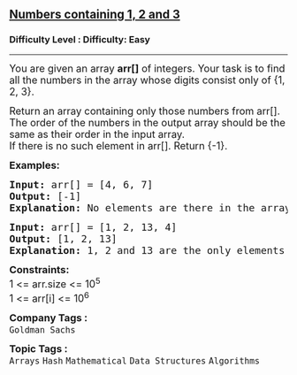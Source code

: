 <h2><a href="https://www.geeksforgeeks.org/problems/numbers-containing-1-2-and-32555/1?page=11&difficulty=Easy&status=unsolved&sortBy=submissions">Numbers containing 1, 2 and 3</a></h2><h3>Difficulty Level : Difficulty: Easy</h3><hr><div class="problems_problem_content__Xm_eO"><p><span style="font-size: 18px;">You are given an array&nbsp;<strong>arr[]</strong>&nbsp;of integers. Your task is to find all the numbers in the array whose digits consist only of {1, 2, 3}.</span></p>
<p><span style="font-size: 18px;">Return an array containing only those numbers from arr[]. The order of the numbers in the output array should be the same as their order in the input array.<br>If there is no such element in arr[]. Return {-1}.</span></p>
<p><span style="font-size: 18px;"><strong>Examples:</strong></span></p>
<pre><span style="font-size: 18px;"><strong>Input: </strong>arr[] = [4, 6, 7]
<strong>Output: </strong>[-1]<strong>
Explanation: </strong>No elements are there in the array which contains digits 1, 2 or 3.</span></pre>
<pre><span style="font-size: 18px;"><strong>Input: </strong>arr[] = [1, 2, 13, 4] <br><strong>Output: </strong>[1, 2, 13]<strong><br>Explanation: </strong>1, 2 and 13 are the only elements in the array which contains digits as 1, 2 or 3.</span></pre>
<p><span style="font-size: 18px;"><strong>Constraints:</strong><br>1 &lt;= arr.size &lt;= 10<sup>5</sup><br>1 &lt;= arr[i] &lt;= 10<sup>6</sup></span></p></div><p><span style=font-size:18px><strong>Company Tags : </strong><br><code>Goldman Sachs</code>&nbsp;<br><p><span style=font-size:18px><strong>Topic Tags : </strong><br><code>Arrays</code>&nbsp;<code>Hash</code>&nbsp;<code>Mathematical</code>&nbsp;<code>Data Structures</code>&nbsp;<code>Algorithms</code>&nbsp;
